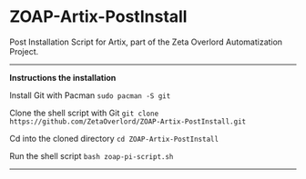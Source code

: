 # ZOAP-Artix-PostInstall
Post Installation Script for Artix, part of the Zeta Overlord Automatization Project.

--------------------------------------------------

**Instructions the installation**

Install Git with Pacman 
`sudo pacman -S git`

Clone the shell script with Git
`git clone https://github.com/ZetaOverlord/ZOAP-Artix-PostInstall.git`

Cd into the cloned directory
`cd ZOAP-Artix-PostInstall`

Run the shell script
`bash zoap-pi-script.sh`

--------------------------------------------------
